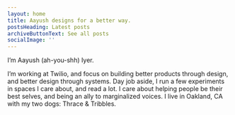 ```yaml
---
layout: home
title: Aayush designs for a better way.
postsHeading: Latest posts
archiveButtonText: See all posts
socialImage: ''
---
```

I’m Aayush (ah-you-shh) Iyer.

I’m working at Twilio, and focus on building better products through design, and better design through systems. Day job aside, I run a few experiments in spaces I care about, and read a lot. I care about helping people be their best selves, and being an ally to marginalized voices. I live in Oakland, CA with my two dogs: Thrace & Tribbles.
